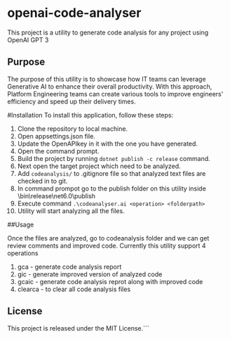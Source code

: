 # openai-code-analyser
This project is a utility to generate code analysis for any project using OpenAI GPT 3

## Purpose
The purpose of this utility is to showcase how IT teams can leverage Generative AI to enhance their overall productivity. With this approach, Platform Engineering teams can create various tools to improve engineers' efficiency and speed up their delivery times.

#Installation
To install this application, follow these steps:

1. Clone the repository to local machine.
2. Open appsettings.json file.
3. Update the OpenAPIkey in it with the one you have generated.
4. Open the command prompt.
5. Build the project by running `dotnet publish -c release` command.
6. Next open the target project which need to be analyzed.
7. Add `codeanalysis/` to .gitignore file so that analyzed text files are checked in to git.
8. In command prompot go to the publish folder on this utility inside \bin\release\net6.0\publish
9. Execute command `.\codeanalyser.ai <operation> <folderpath>`
10. Utility will start analyzing all the files.

##Usage

Once the files are analyzed, go to codeanalysis folder and we can get review comments and improved code.
Currently this utility support 4 operations

1. gca - generate code analysis report
2. gic - generate improved version of analyzed code
3. gcaic - generate code analysis reprot along with improved code
4. clearca - to clear all code analysis files

## License

This project is released under the MIT License.```
